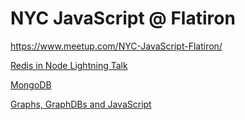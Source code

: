 # NYC JavaScript @ Flatiron
https://www.meetup.com/NYC-JavaScript-Flatiron/


[Redis in Node Lightning Talk](https://github.com/flywheelsports/NYCJS-at-Flatiron/tree/master/redis)


[MongoDB](https://github.com/flywheelsports/NYCJS-at-Flatiron/tree/master/mongodb)


[Graphs, GraphDBs and JavaScript](https://github.com/flywheelsports/NYCJS-at-Flatiron/tree/master/graphs-graphdbs-javascript)

